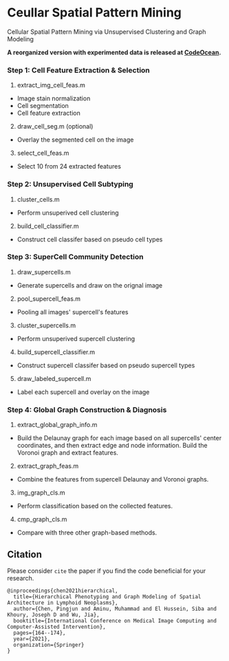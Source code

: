 # Ceullar Spatial Pattern Mining
Cellular Spatial Pattern Mining via Unsupervised Clustering and Graph Modeling

**A reorganized version with experimented data is released at [CodeOcean](https://doi.org/10.24433/CO.2564530.v1).**

### Step 1: Cell Feature Extraction & Selection
1. extract_img_cell_feas.m
- Image stain normalization
- Cell segmentation
- Cell feature extraction
2. draw_cell_seg.m (optional)
- Overlay the segmented cell on the image
3. select_cell_feas.m
- Select 10 from 24 extracted features

### Step 2: Unsupervised Cell Subtyping
1. cluster_cells.m
- Perform unsuperived cell clustering
2. build_cell_classifier.m
- Construct cell classifer based on pseudo cell types

### Step 3: SuperCell Community Detection
1. draw_supercells.m
- Generate supercells and draw on the orignal image
2. pool_supercell_feas.m
- Pooling all images' supercell's features
3. cluster_supercells.m
- Perform unsuperived supercell clustering
4. build_supercell_classifier.m
- Construct supercell classifer based on pseudo supercell types
5. draw_labeled_supercell.m
- Label each supercell and overlay on the image

### Step 4: Global Graph Construction & Diagnosis
1. extract_global_graph_info.m
- Build the Delaunay graph for each image based on all supercells' center
coordinates, and then extract edge and node information. Build the Voronoi
graph and extract features.
2. extract_graph_feas.m
- Combine the features from supercell Delaunay and Voronoi graphs.
3. img_graph_cls.m
- Perform classification based on the collected features.
4. cmp_graph_cls.m
- Compare with three other graph-based methods.

## Citation
Please consider `cite` the paper if you find the code beneficial for your research.
```
@inproceedings{chen2021hierarchical,
  title={Hierarchical Phenotyping and Graph Modeling of Spatial Architecture in Lymphoid Neoplasms},
  author={Chen, Pingjun and Aminu, Muhammad and El Hussein, Siba and Khoury, Joseph D and Wu, Jia},
  booktitle={International Conference on Medical Image Computing and Computer-Assisted Intervention},
  pages={164--174},
  year={2021},
  organization={Springer}
}
```
